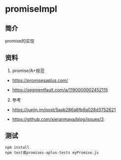 # promiseImpl

## 简介
promise的实现

## 资料
1. promise/A+规范

- https://promisesaplus.com/

- https://segmentfault.com/a/1190000002452115

2. 参考

- https://juejin.im/post/5aab286a6fb9a028d3752621

- https://github.com/xieranmaya/blog/issues/3

## 测试
```
npm install
npm test或promises-aplus-tests myPromise.js
```
